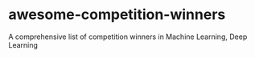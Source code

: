 # awesome-competition-winners
A comprehensive list of competition winners in Machine Learning, Deep Learning
